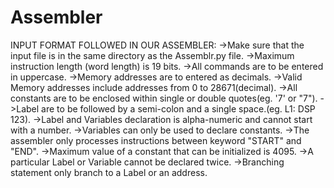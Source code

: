 # Assembler
INPUT FORMAT FOLLOWED IN OUR ASSEMBLER:
->Make sure that the input file is in the same directory as the Assemblr.py file.
->Maximum instruction length (word length) is 19 bits.
->All commands are to be entered in uppercase.
->Memory addresses are to entered as decimals.
->Valid Memory addresses include addresses from 0 to 28671(decimal).
->All constants are to be enclosed within single or double quotes(eg. '7' or "7").
->Label are to be followed by a semi-colon and a single space.(eg. L1: DSP 123).
->Label and Variables declaration is alpha-numeric and cannot start with a number.
->Variables can only be used to declare constants.
->The assembler only processes instructions between keyword "START" and "END".
->Maximum value of a constant that can be initialized is 4095.
->A particular Label or Variable cannot be declared twice.
->Branching statement only branch to a Label or an address.
